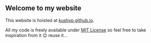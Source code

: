 ## Welcome to my website
This website is hoisted at [kushvp.github.io](https://kushvp.github.io/).

All my code is freely available under [MIT License](https://opensource.org/license/mit/) so feel free to take inspiration from it 😉 reuse it...
